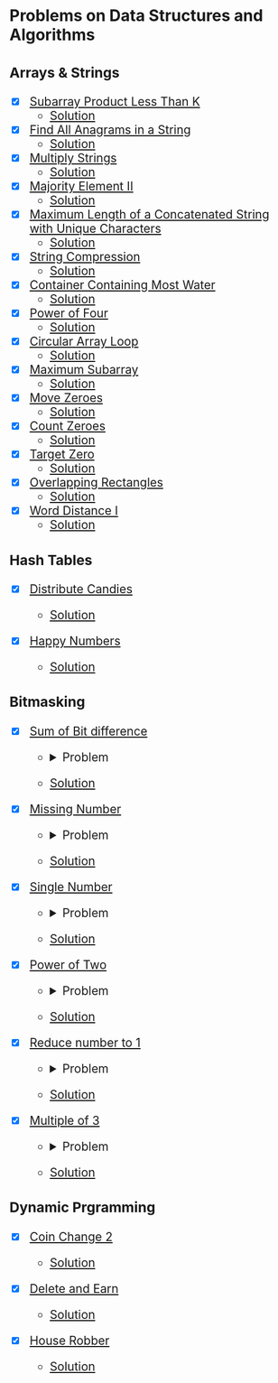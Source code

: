 # Problems on Data Structures and Algorithms

<span style="font-size: 150%;">

### Arrays & Strings

- [x] [Subarray Product Less Than K](https://leetcode.com/problems/subarray-product-less-than-k/)
    - [Solution](https://github.com/AswinBarath/Data-Structures-and-Algorithms/blob/main/Arrays%20and%20Strings/NumSubarrayProductLessThanK.java)
- [x] [Find All Anagrams in a String](https://leetcode.com/problems/find-all-anagrams-in-a-string/) 
    - [Solution](https://github.com/AswinBarath/Data-Structures-and-Algorithms/blob/main/Arrays%20and%20Strings/FindAllAnagramsInString.java)
- [x] [Multiply Strings](https://leetcode.com/problems/multiply-strings/) 
    - [Solution](https://github.com/AswinBarath/Data-Structures-and-Algorithms/blob/main/Arrays%20and%20Strings/MultiplyTwoStrings.java)
- [x] [Majority Element II](https://leetcode.com/problems/majority-element-ii/) 
    - [Solution](https://github.com/AswinBarath/Data-Structures-and-Algorithms/blob/main/Arrays%20and%20Strings/MajorityElements.java)
- [x] [Maximum Length of a Concatenated String with Unique Characters](https://leetcode.com/problems/maximum-length-of-a-concatenated-string-with-unique-characters/)
    - [Solution](https://github.com/AswinBarath/Data-Structures-and-Algorithms/blob/main/Arrays%20and%20Strings/UniqueStrings.java)
- [x] [String Compression](https://leetcode.com/problems/string-compression/description/)
    - [Solution](https://github.com/AswinBarath/Data-Structures-and-Algorithms/blob/main/Arrays%20and%20Strings/StringCompression.java)
- [x] [Container Containing Most Water](https://leetcode.com/problems/container-with-most-water/)
    - [Solution](https://github.com/AswinBarath/Data-Structures-and-Algorithms/blob/main/Arrays%20and%20Strings/ContainerContainingMostWater.java)
- [x] [Power of Four](https://leetcode.com/problems/power-of-four/)
    - [Solution](https://github.com/AswinBarath/Data-Structures-and-Algorithms/blob/main/Arrays%20and%20Strings/PowerOfFour.java)
- [x] [Circular Array Loop](https://leetcode.com/problems/circular-array-loop/)
    - [Solution](https://github.com/AswinBarath/Data-Structures-and-Algorithms/blob/main/Arrays%20and%20Strings/CircularArrayLoop.java)
- [x] [Maximum Subarray](https://leetcode.com/problems/maximum-subarray/)
    - [Solution](https://github.com/AswinBarath/Data-Structures-and-Algorithms/blob/main/Arrays%20and%20Strings/MaximumSumSubarray.java)
- [x] [Move Zeroes](https://leetcode.com/problems/move-zeroes/description/)
    - [Solution](https://github.com/AswinBarath/Data-Structures-and-Algorithms/blob/main/Arrays%20and%20Strings/MoveZeroes.java)
- [x] [Count Zeroes](https://leetcode.com/problems/factorial-trailing-zeroes/)
    - [Solution](https://github.com/AswinBarath/Data-Structures-and-Algorithms/blob/main/Arrays%20and%20Strings/CountZeroes.java)
- [x] [Target Zero]()
    - [Solution](https://github.com/AswinBarath/Data-Structures-and-Algorithms/blob/main/Arrays%20and%20Strings/TargetZero.java)
- [x] [Overlapping Rectangles](https://leetcode.com/problems/rectangle-overlap/)
    - [Solution](https://github.com/AswinBarath/Data-Structures-and-Algorithms/blob/main/Arrays%20and%20Strings/OverlappingRectangles.java)
- [x] [Word Distance I](https://leetcode.com/problems/shortest-word-distance/)
    - [Solution](https://github.com/AswinBarath/Data-Structures-and-Algorithms/blob/main/Arrays%20and%20Strings/WordDistance1.java)



### Hash Tables

- [x] [Distribute Candies](https://leetcode.com/problems/distribute-candies/)
    - [Solution](https://github.com/AswinBarath/Data-Structures-and-Algorithms/blob/main/Hash%20Tables/DistributeCandies.java)

- [x] [Happy Numbers](https://leetcode.com/problems/happy-number/)
    - [Solution](https://github.com/AswinBarath/Data-Structures-and-Algorithms/blob/main/Hash%20Tables/OverHappyNumbers.java)



### Bitmasking

- [x] [Sum of Bit difference](https://practice.geeksforgeeks.org/problems/find-sum-of-different-corresponding-bits-for-all-pairs4652/1)
    - <details>
        <summary>Problem</summary>
        We define f (X, Y) as number of different corresponding bits in binary representation of X and Y.

        For example, f (2, 7) = 2, since binary representation of 2 and 7 are 010 and 111, respectively.

        The first and the third bit differ, so f (2, 7) = 2.

        You are given an array A of N integers, A1, A2 ,…, AN. Find sum of f(Ai, Aj) for all pairs (i, j) such that 1 ≤ i, j ≤ N.

        Return the answer modulo 10^9+7.

        Example 1:

            Input: N = 2

            A = {2, 4}

            Output: 4

            Explaintion: We return 
                f(2, 2) + f(2, 4) + 
                f(4, 2) + f(4, 4) = 
                0 + 2 + 
                2 + 0 = 4.

        Example 2:

            Input: N = 3

            A = {1, 3, 5}

            Output: 8

            Explaination: We return 
                f(1, 1) + f(1, 3) + f(1, 5) + 
                f(3, 1) + f(3, 3) + f(3, 5) + 
                f(5, 1) + f(5, 3) + f(5, 5) = 
                0 + 1 + 1 + 
                1 + 0 + 2 + 
                1 + 2 + 0 = 8.

        Your Task:

            You do not need to read input or print anything.

            Your task is to complete the function countBits() which takes the value N and the array A as input parameters and returns the desired count modulo 10^9+7.

        Expected Time Complexity: O(N)

        Expected Auxiliary Space: O(1)

        Constraints:

            1 ≤ N ≤ 104

            -2,147,483,648 ≤ A[i] ≤ 2,147,483,647

      </details>
    - [Solution](https://github.com/AswinBarath/Data-Structures-and-Algorithms/blob/main/Bitmasking/SumOfBitDiff.java)

- [x] [Missing Number](https://leetcode.com/problems/missing-number/)
    - <details>
        <summary>Problem</summary>
        Given an array nums containing n distinct numbers in the range [0, n], return the only number in the range that is missing from the array.

        Follow up: Could you implement a solution using only O(1) extra space complexity and O(n) runtime complexity?

        Example 1:

            Input: nums = [3,0,1]

            Output: 2
            
            Explanation: n = 3 since there are 3 numbers, so all numbers are in the range [0,3]. 2 is the missing number in the range since it does not appear in nums.

        Example 2:

            Input: nums = [0,1]

            Output: 2

            Explanation: n = 2 since there are 2 numbers, so all numbers are in the range [0,2]. 2 is the missing number in the range since it does not appear in nums.

        Example 3:

            Input: nums = [9,6,4,2,3,5,7,0,1]

            Output: 8

            Explanation: n = 9 since there are 9 numbers, so all numbers are in the range [0,9]. 8 is the missing number in the range since it does not appear in nums.

        Example 4:

            Input: nums = [0]

            Output: 1
            
            Explanation: n = 1 since there is 1 number, so all numbers are in the range [0,1]. 1 is the missing number in the range since it does not appear in nums.
        

        Constraints:

            n == nums.length

            1 <= n <= 104

            0 <= nums[i] <= n

            All the numbers of nums are unique.
      </details>
    - [Solution](https://github.com/AswinBarath/Data-Structures-and-Algorithms/blob/main/Bitmasking/MissingNumber.java)

- [x] [Single Number](https://leetcode.com/problems/single-number/)
    - <details>
        <summary>Problem</summary>

      </details>

    - [Solution](https://github.com/AswinBarath/Data-Structures-and-Algorithms/blob/main/Bitmasking/UniqueNumber2.java)

- [x] [Power of Two](https://leetcode.com/problems/power-of-two/)
    - <details>
        <summary>Problem</summary>

      </details>

    - [Solution](https://github.com/AswinBarath/Data-Structures-and-Algorithms/blob/main/Bitmasking/IsPowerOfTwo.java)

- [x] [Reduce number to 1](https://www.geeksforgeeks.org/reduce-a-number-to-1-by-performing-given-operations/)
    - <details>
        <summary>Problem</summary>

      </details>
    - [Solution](https://github.com/AswinBarath/Data-Structures-and-Algorithms/blob/main/Bitmasking/IntegerReplacement.java)

- [x] [Multiple of 3](#)
    - <details>
        <summary>Problem</summary>
        Take a binary number , if this number multiple of 3 print 1 otherwise print 0.
        
        The given number can range upto 2^100.

        To finish the task , it is recommended to use one traversal of input binary String.

        Input Format:

            The first line contains T denoting the number of testcases. 
            
            Each case contains a string containing 0's and 1's.

        Constraints:

            1<=T<=100, 1<=Length of Input String<=100

        Output Format:

            For each test case, print 1 if string is multiple of 3, else print 0.

        Sample Input:

            2
            011
            100

        Sample Output:

            1
            0

      </details>

    - [Solution](https://github.com/AswinBarath/Data-Structures-and-Algorithms/blob/main/Bitmasking/MultipleOf3.java)



### Dynamic Prgramming

- [x] [Coin Change 2](https://leetcode.com/problems/coin-change-2/)
    - [Solution](https://github.com/AswinBarath/Data-Structures-and-Algorithms/blob/main/Dynamic%20Programming/CoinChange2.java)

- [x] [Delete and Earn](https://leetcode.com/problems/delete-and-earn/)
    - [Solution](https://github.com/AswinBarath/Data-Structures-and-Algorithms/blob/main/Dynamic%20Programming/DeleteAndEarn.java)

- [x] [House Robber](https://leetcode.com/problems/house-robber/)
    - [Solution](https://github.com/AswinBarath/Data-Structures-and-Algorithms/blob/main/Dynamic%20Programming/HouseRobber.java)


</span>